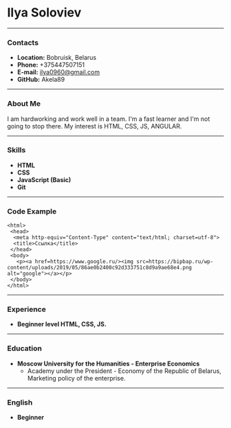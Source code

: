 # Ilya Soloviev
**********
### Contacts
* **Location:** Bobruisk, Belarus
* **Phone:** +375447507151
* **E-mail:** ilya0960@gmail.com
* **GitHub:** Akela89
**********
 ### About Me
I am hardworking and work well in a team. I'm a fast learner and I'm not going to stop there. My interest is HTML, CSS, JS, ANGULAR.
**********
 ### Skills
* **HTML**
* **CSS**
* **JavaScript (Basic)**
* **Git**
 **********
 ### Code Example
```
<html>
 <head>
  <meta http-equiv="Content-Type" content="text/html; charset=utf-8">
  <title>Ссылка</title>
 </head>
 <body> 
   <p><a href=https://www.google.ru/><img src=https://bipbap.ru/wp-content/uploads/2019/05/86ae0b2400c92d333751c8d9a9ae68e4.png alt="google"></a></p>
 </body> 
</html>
```
 **********
 ### Experience
 * **Beginner level HTML, CSS, JS.**
 **********
 ### Education
* **Moscow University for the Humanities - Enterprise Economics**
  + Academy under the President - Economy of the Republic of Belarus, Marketing policy of the enterprise.
**********
### English
* **Beginner**